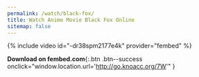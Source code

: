 ```yaml
---
permalink: /watch/black-fox/
title: Watch Anime Movie Black Fox Online
sitemap: false
---
```


{% include video id="-dr38spm2177e4k" provider="fembed" %}

**Download on fembed.com**{:.btn .btn--success onclick="window.location.url='http://go.knoacc.org/7W'" }
